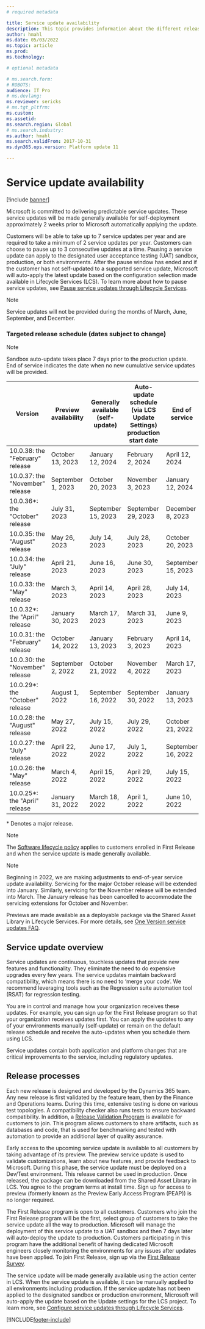 ```yaml
---
# required metadata

title: Service update availability
description: This topic provides information about the different release options.
author: hmahl
ms.date: 05/03/2022
ms.topic: article
ms.prod: 
ms.technology: 

# optional metadata

# ms.search.form: 
# ROBOTS: 
audience: IT Pro
# ms.devlang: 
ms.reviewer: sericks
# ms.tgt_pltfrm: 
ms.custom: 
ms.assetid: 
ms.search.region: Global
# ms.search.industry: 
ms.author: hmahl
ms.search.validFrom: 2017-10-31
ms.dyn365.ops.version: Platform update 11

---
```


# Service update availability

[!include [banner](../includes/banner.md)]

Microsoft is committed to delivering predictable service updates. These service updates will be made generally available for self-deployment approximately 2 weeks prior to Microsoft automatically applying the update. 

Customers will be able to take up to 7 service updates per year and are required to take a minimum of 2 service updates per year. Customers can choose to pause up to 3 consecutive updates at a time. Pausing a service update can apply to the designated user acceptance testing (UAT) sandbox, production, or both environments. After the pause window has ended and if the customer has not self-updated to a supported service update, Microsoft will auto-apply the latest update based on the configuration selection made available in Lifecycle Services (LCS). To learn more about how to pause service updates, see [Pause service updates through Lifecycle Services](../../dev-itpro/lifecycle-services/pause-service-updates.md).

> [!NOTE] 
> Service updates will not be provided during the months of March, June, September, and December. 

### Targeted release schedule (dates subject to change)

> [!NOTE] 
> Sandbox auto-update takes place 7 days prior to the production update.  End of service indicates the date when no new cumulative service updates will be provided.

|     Version     | Preview availability        | Generally available (self-update) | Auto-update schedule (via LCS Update Settings) production start date | End of service     |
|-----------------|-----------------------------|-----------------------------------|----------------------------------------------------------------------|--------------------|
|     10.0.38: the "February" release     | October 13, 2023            | January 12, 2024                  | February 2, 2024                                                     | April 12, 2024     |
|     10.0.37: the "November" release     | September 1, 2023           | October 20, 2023                  | November 3, 2023                                                     | January 12, 2024   |
|     10.0.36\*: the "October" release   | July 31, 2023               | September 15, 2023                | September 29, 2023                                                   | December 8, 2023   |
|     10.0.35: the "August" release     | May 26, 2023                | July 14, 2023                     | July 28, 2023                                                        | October 20, 2023   |
|     10.0.34: the "July" release     | April 21, 2023              | June 16, 2023                     | June 30, 2023                                                        | September 15, 2023 |
|   10.0.33: the "May" release    | March 3, 2023               | April 14, 2023                    | April 28, 2023                                                       | July 14, 2023      |
|     10.0.32\*: the "April" release   | January 30, 2023            | March 17, 2023                    | March 31, 2023                                                       | June 9, 2023       |
|     10.0.31: the "February" release     | October 14, 2022            | January 13, 2023                  | February 3, 2023                                                     | April 14, 2023     |
|     10.0.30: the "November" release     | September 2, 2022           | October 21, 2022                  | November 4, 2022                                                     | March 17, 2023   |
|     10.0.29\*: the "October" release  | August 1, 2022              | September 16, 2022                | September 30, 2022                                                   | January 13, 2023   |
|     10.0.28: the "August" release     | May 27, 2022                | July 15, 2022                     | July 29, 2022                                                        | October 21, 2022   |
|     10.0.27: the "July" release     | April 22, 2022              | June 17, 2022                     | July 1, 2022                                                         | September 16, 2022 |
|     10.0.26: the "May" release    | March 4, 2022               | April 15, 2022                    | April 29, 2022                                                       | July 15, 2022      |
|     10.0.25\*: the "April" release   | January 31, 2022            | March 18, 2022                    | April 1, 2022                                                        | June 10, 2022      |

\* Denotes a major release.
 
> [!NOTE]
> The [Software lifecycle policy](../../dev-itpro/migration-upgrade/versions-update-policy.md) applies to customers enrolled in First Release and when the service update is made generally available.

> [!NOTE]
> Beginning in 2022, we are making adjustments to end-of-year service update availability. Servicing for the major October release will be extended into January.  Similarly, servicing for the November release will be extended into March. The January release has been cancelled to accommodate the servicing extensions for October and November.

Previews are made available as a deployable package via the Shared Asset Library in Lifecycle Services. For more details, see [One Version service updates FAQ](one-version.md). 

## Service update overview
Service updates are continuous, touchless updates that provide new features and functionality. They eliminate the need to do expensive upgrades every few years. The service updates maintain backward compatibility, which means there is no need to ‘merge your code’.  We recommend leveraging tools such as the Regression suite automation tool (RSAT) for regression testing.

You are in control and manage how your organization receives these updates. For example, you can sign up for the First Release program so that your organization receives updates first. You can apply the updates to any of your environments manually (self-update) or remain on the default release schedule and receive the auto-updates when you schedule them using LCS.

Service updates contain both application and platform changes that are critical improvements to the service, including regulatory updates. 

## Release processes

Each new release is designed and developed by the Dynamics 365 team. Any new release is first validated by the feature team, then by the Finance and Operations teams. During this time, extensive testing is done on various test topologies. A compatibility checker also runs tests to ensure backward compatibility. In addition, a [Release Validation Program](https://forms.office.com/Pages/ResponsePage.aspx?id=v4j5cvGGr0GRqy180BHbR56j8lZs0FdAvwT75_WNFyxUQVdKVkVORjVDNloxTEkwS1JUSUxWN1pSWi4u) is available for customers to join. This program allows customers to share artifacts, such as databases and code, that is used for benchmarking and tested with automation to provide an additional layer of quality assurance.

Early access to the upcoming service update is available to all customers by taking advantage of its preview. The preview service update is used to validate customizations, learn about new features, and provide feedback to Microsoft.  During this phase, the service update must be deployed on a Dev/Test environment.  This release cannot be used in production. Once released, the package can be downloaded from the Shared Asset Library in LCS. You agree to the program terms at install time. Sign up for access to preview (formerly known as the Preview Early Access Program (PEAP)) is no longer required.

The First Release program is open to all customers. Customers who join the First Release program will be the first, select group of customers to take the service update all the way to production.  Microsoft will manage the deployment of this service update to a UAT sandbox and then 7 days later will auto-deploy the update to production. Customers participating in this program have the additional benefit of having dedicated Microsoft engineers closely monitoring the environments for any issues after updates have been applied. To join First Release, sign up via the [First Release Survey](https://aka.ms/FirstReleaseFnO).  

The service update will be made generally available using the action center in LCS.  When the service update is available, it can be manually applied to all environments including production.  If the service update has not been applied to the designated sandbox or production environment, Microsoft will auto-apply the update based on the Update settings for the LCS project. To learn more, see [Configure service updates through Lifecycle Services](../../dev-itpro/lifecycle-services/configure-service-updates.md).


[!INCLUDE[footer-include](../../../includes/footer-banner.md)]
